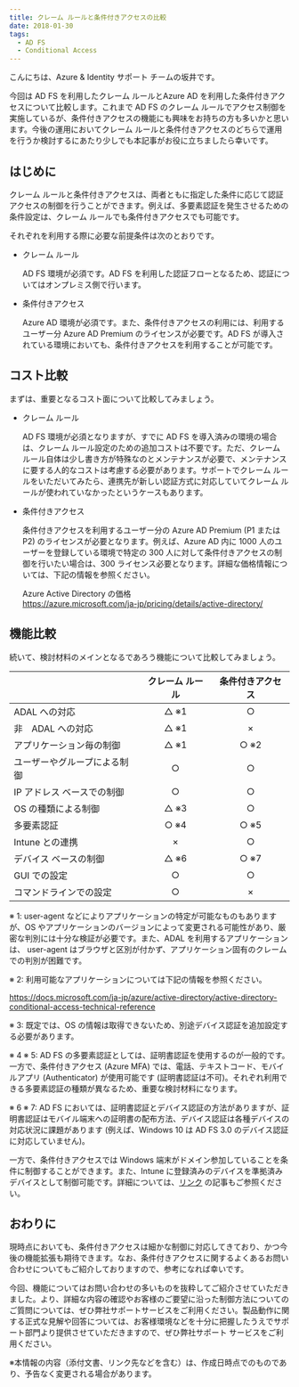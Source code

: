 ```yaml
---
title: クレーム ルールと条件付きアクセスの比較
date: 2018-01-30
tags:
  - AD FS
  - Conditional Access
---
```




こんにちは、Azure & Identity サポート チームの坂井です。
 
今回は AD FS を利用したクレーム ルールとAzure AD を利用した条件付きアクセスについて比較します。これまで AD FS のクレーム ルールでアクセス制御を実施しているが、条件付きアクセスの機能にも興味をお持ちの方も多いかと思います。今後の運用においてクレーム ルールと条件付きアクセスのどちらで運用を行うか検討するにあたり少しでも本記事がお役に立ちましたら幸いです。
 
## はじめに

クレーム ルールと条件付きアクセスは、両者ともに指定した条件に応じて認証アクセスの制御を行うことができます。例えば、多要素認証を発生させるための条件設定は、クレーム ルールでも条件付きアクセスでも可能です。
 
それぞれを利用する際に必要な前提条件は次のとおりです。
 
- クレーム ルール

    AD FS 環境が必須です。AD FS を利用した認証フローとなるため、認証についてはオンプレミス側で行います。
 
- 条件付きアクセス

    Azure AD 環境が必須です。また、条件付きアクセスの利用には、利用するユーザー分 Azure AD Premium のライセンスが必要です。AD FS が導入されている環境においても、条件付きアクセスを利用することが可能です。
 
## コスト比較

まずは、重要となるコスト面について比較してみましょう。
 
- クレーム ルール

    AD FS 環境が必須となりますが、すでに AD FS を導入済みの環境の場合は、クレーム ルール設定のための追加コストは不要です。ただ、クレーム ルール自体は少し書き方が特殊なのとメンテナンスが必要で、メンテナンスに要する人的なコストは考慮する必要があります。サポートでクレーム ルールをいただいてみたら、連携先が新しい認証方式に対応していてクレーム ルールが使われていなかったというケースもあります。
 
- 条件付きアクセス

    条件付きアクセスを利用するユーザー分の Azure AD Premium (P1 または P2) のライセンスが必要となります。例えば、Azure AD 内に 1000 人のユーザーを登録している環境で特定の 300 人に対して条件付きアクセスの制御を行いたい場合は、300 ライセンス必要となります。詳細な価格情報については、下記の情報を参照ください。
 
    Azure Active Directory の価格  
    https://azure.microsoft.com/ja-jp/pricing/details/active-directory/
 
## 機能比較

続いて、検討材料のメインとなるであろう機能について比較してみましょう。

||クレーム ルール|条件付きアクセス|
|----|:----:|:----:|
|ADAL への対応|△ ※1|○|
|非　ADAL への対応|△ ※1|×|
|アプリケーション毎の制御|△ ※1|○ ※2|
|ユーザーやグループによる制御|○|○|
|IP アドレス ベースでの制御|○|○|
|OS の種類による制御|△ ※3|○|
|多要素認証|○ ※4|○ ※5|
|Intune との連携|×|○|
|デバイス ベースの制御|△ ※6|○ ※7|
|GUI での設定|○|○|
|コマンドラインでの設定|○|×|


※ 1: user-agent などによりアプリケーションの特定が可能なものもありますが、OS  やアプリケーションのバージョンによって変更される可能性があり、厳密な判別には十分な検証が必要です。また、ADAL を利用するアプリケーションは、 user-agent はブラウザと区別が付かず、アプリケーション固有のクレームでの判別が困難です。
 
※ 2: 利用可能なアプリケーションについては下記の情報を参照ください。

https://docs.microsoft.com/ja-jp/azure/active-directory/active-directory-conditional-access-technical-reference
 
※ 3: 既定では、OS の情報は取得できないため、別途デバイス認証を追加設定する必要があります。
 
※ 4 ※ 5: AD FS の多要素認証としては、証明書認証を使用するのが一般的です。一方で、条件付きアクセス (Azure MFA) では、電話、テキストコード、モバイルアプリ (Authenticator) が使用可能です (証明書認証は不可)。それぞれ利用できる多要素認証の種類が異なるため、重要な検討材料になります。
 
※ 6 ※ 7: AD FS においては、証明書認証とデバイス認証の方法がありますが、証明書認証はモバイル端末への証明書の配布方法、デバイス認証は各種デバイスの対応状況に課題があります (例えば、Windows 10 は AD FS 3.0 のデバイス認証に対応していません)。
 
一方で、条件付きアクセスでは Windows 端末がドメイン参加していることを条件に制御することができます。また、Intune に登録済みのデバイスを準拠済みデバイスとして制御可能です。詳細については、[リンク](https://blogs.technet.microsoft.com/jpazureid/2018/01/25/device_access/) の記事もご参照ください。
 
## おわりに

現時点においても、条件付きアクセスは細かな制御に対応してきており、かつ今後の機能拡張も期待できます。なお、条件付きアクセスに関するよくあるお問い合わせについてもご紹介しておりますので、参考になれば幸いです。
 
今回、機能についてはお問い合わせの多いものを抜粋してご紹介させていただきました。より、詳細な内容の確認やお客様のご要望に沿った制御方法についてのご質問については、ぜひ弊社サポートサービスをご利用ください。製品動作に関する正式な見解や回答については、お客様環境などを十分に把握したうえでサポート部門より提供させていただきますので、ぜひ弊社サポート サービスをご利用ください。

※本情報の内容（添付文書、リンク先などを含む）は、作成日時点でのものであり、予告なく変更される場合があります。